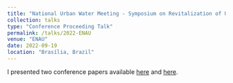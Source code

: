 ```yaml
---
title: "National Urban Water Meeting - Symposium on Revitalization of Urban Rivers"
collection: talks
type: "Conference Proceeding Talk"
permalink: /talks/2022-ENAU
venue: "ENAU"
date: 2022-09-19
location: "Brasília, Brazil"
---
```

I presented two conference papers available [here](https://anais.abrhidro.org.br/job.php?Job=14148) and [here](https://anais.abrhidro.org.br/job.php?Job=14142).
